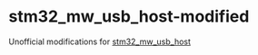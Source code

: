 # stm32_mw_usb_host-modified
Unofficial modifications for [stm32_mw_usb_host](https://github.com/rtek1000/stm32_mw_usb_host)

